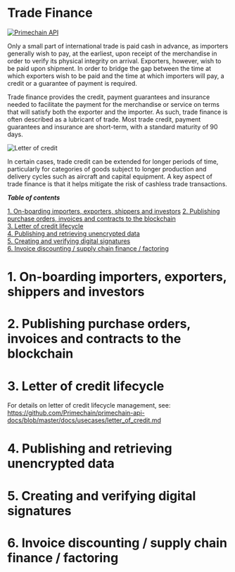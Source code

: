# Trade Finance

[![Primechain API](https://img.shields.io/badge/Built%20by-Primechain-blue.svg)](http://www.primechaintech.com/)

Only a small part of international trade is paid cash in advance, as importers generally wish to pay, at the earliest, upon receipt of the merchandise in order to verify its physical integrity on arrival. Exporters, however, wish to be paid upon shipment. In order to bridge the gap between the time at which exporters wish to be paid and the time at which importers will pay, a credit or a guarantee of payment is required. 

Trade finance provides the credit, payment guarantees and insurance needed to facilitate the payment for the merchandise or service on terms that will satisfy both the exporter and the importer. As such, trade finance is often described as a lubricant of trade. Most trade credit, payment guarantees and insurance are short-term, with a standard maturity of 90 days.

![Letter of credit](http://www.primechaintech.com/img/api_documentation/trade-finance.jpg)

In certain cases, trade credit can be extended for longer periods of time, particularly for categories of goods subject to longer production and delivery cycles such as aircraft and capital equipment. A key aspect of trade finance is that it helps mitigate the risk of cashless trade transactions.

***Table of contents***

[1. On-boarding importers, exporters, shippers and investors](#1-on-boarding-importers,-exporters,-shippers-and-investors) [2. Publishing purchase orders, invoices and contracts to the blockchain](#2-publishing-purchase-orders,-invoices-and-contracts-to-the-blockchain)   
[3. Letter of credit lifecycle](#3-letter-of-credit-lifecycle)   
[4. Publishing and retrieving unencrypted data](#4-publishing-and-retrieving-unencrypted-data)   
[5. Creating and verifying digital signatures](#5-creating-and-verifying-digital-signatures)   
[6. Invoice discounting / supply chain finance / factoring](#6-invoice-discounting-/-supply-chain-finance-/-factoring)

# 1. On-boarding importers, exporters, shippers and investors

# 2. Publishing purchase orders, invoices and contracts to the blockchain

# 3. Letter of credit lifecycle
For details on letter of credit lifecycle management, see:
https://github.com/Primechain/primechain-api-docs/blob/master/docs/usecases/letter_of_credit.md

# 4. Publishing and retrieving unencrypted data

# 5. Creating and verifying digital signatures

# 6. Invoice discounting / supply chain finance / factoring




